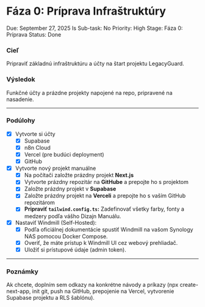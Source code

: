 # Fáza 0: Príprava Infraštruktúry

Due: September 27, 2025
Is Sub-task: No
Priority: High
Stage: Fáza 0: Príprava
Status: Done

### Cieľ

Pripraviť základnú infraštruktúru a účty na štart projektu LegacyGuard.

### Výsledok

Funkčné účty a prázdne projekty napojené na repo, pripravené na nasadenie.

---

### Podúlohy

- [x]  Vytvorte si účty
    - [x]  Supabase
    - [x]  n8n Cloud
    - [x]  Vercel (pre budúci deployment)
    - [x]  GitHub
- [x]  Vytvorte nový projekt manuálne
    - [x]  Na počítači založte prázdny projekt **Next.js**
    - [x]  Vytvorte prázdny repozitár na **GitHube** a prepojte ho s projektom
    - [x]  Založte prázdny projekt v **Supabase**
    - [x]  Založte prázdny projekt na **Verceli** a prepojte ho s vaším GitHub repozitárom
    - [x]  **Pripraviť `tailwind.config.ts`:** Zadefinovať všetky farby, fonty a medzery podľa vášho Dizajn Manuálu.
- [x]  Nastaviť Windmill (Self-Hosted):
    - [x]  Podľa oficiálnej dokumentácie spustiť Windmill na vašom Synology NAS pomocou Docker Compose.
    - [x]  Overiť, že máte prístup k Windmill UI cez webový prehliadač.
    - [x]  Uložiť si prístupové údaje (admin token).

---

### Poznámky

Ak chcete, doplním sem odkazy na konkrétne návody a príkazy (npx create-next-app, init git, push na GitHub, prepojenie na Vercel, vytvorenie Supabase projektu a RLS šablónu).